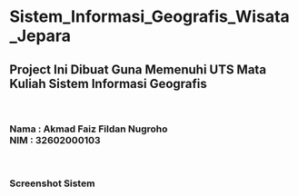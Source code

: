 # Sistem_Informasi_Geografis_Wisata_Jepara

<h2><b>Project Ini Dibuat Guna Memenuhi UTS Mata Kuliah Sistem Informasi Geografis</b></h2><br>

<h3>
  Nama  : Akmad Faiz Fildan Nugroho<br>
  NIM   : 32602000103
</h3><br>
<h3>Screenshot Sistem</h3>
